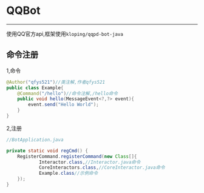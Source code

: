 # QQBot 

--- 
使用QQ官方api,框架使用`kloping/qqpd-bot-java`

## 命令注册

1,命令
```java
@Author("qfys521")//类注解,作者qfys521
public class Example{
    @Command("/hello")//命令注解,/hello命令
    public void hello(MessageEvent<?,?> event){
        event.send("Hello World");
    }
}
```
2,注册
```java
//BotApplication.java

private static void regCmd() {
    RegisterCommand.registerCommand(new Class[]{
            Interactor.class,//Interactor.java命令
            CoreInteractors.class,//CoreInteractor.java命令
            Example.class//示例命令
    });
}
```


